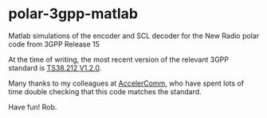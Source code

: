 # polar-3gpp-matlab
Matlab simulations of the encoder and SCL decoder for the New Radio polar code from 3GPP Release 15

At the time of writing, the most recent version of the relevant 3GPP standard is [TS38.212 V1.2.0](http://www.3gpp.org/ftp/TSG_RAN/WG1_RL1/TSGR1_91/Docs/R1-1721049.zip).

Many thanks to my colleagues at [AccelerComm](http://www.accelercomm.com), who have spent lots of time double checking that this code matches the standard.

Have fun! Rob.
